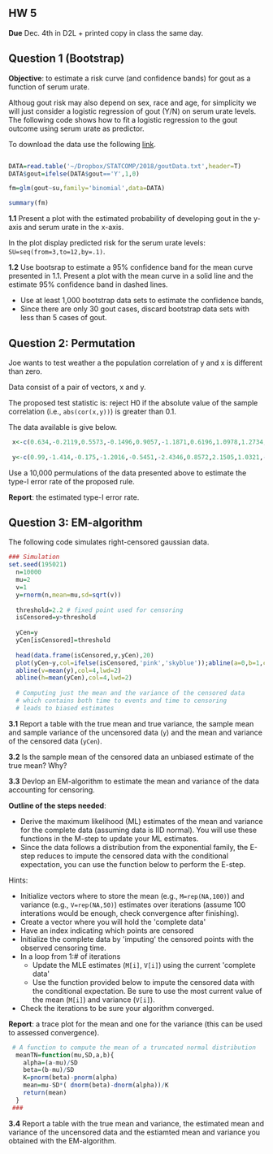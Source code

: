 
## HW 5 
**Due** Dec. 4th in D2L + printed copy in class the same day.

## Question 1 (Bootstrap)

**Objective**: to estimate a risk curve (and confidence bands) for gout as a function of serum urate.

Althoug gout risk may also depend on sex, race and age, for simplicity we will just consider a logistic regression of gout (Y/N)
on serum urate levels. The following code shows how to fit a logistic regression to the gout outcome using serum urate as predictor. 

To download the data use the following [link](https://github.com/gdlc/STAT_COMP/blob/master/goutData.txt). 

```r

DATA=read.table('~/Dropbox/STATCOMP/2018/goutData.txt',header=T)
DATA$gout=ifelse(DATA$gout=='Y',1,0)

fm=glm(gout~su,family='binomial',data=DATA)

summary(fm)
```

**1.1** Present a plot with the estimated probability of developing gout in the y-axis and serum urate in the x-axis. 

In the plot display predicted risk for the serum urate levels: `SU=seq(from=3,to=12,by=.1)`.  


**1.2** Use bootsrap to estimate a 95% confidence band for the mean curve presented in 1.1. Present a plot with the mean curve in a solid line and the estimate 95% confidence band in dashed lines.
- Use at least 1,000 bootstrap data sets to estimate the confidence bands,
- Since there are only 30 gout cases, discard bootstrap data sets with less than 5 cases of gout.


## Question 2: Permutation

Joe wants to test weather a the population correlation of y and x is different than zero.

Data consist of a pair of vectors, x and y. 

The proposed test statistic is: reject H0 if the absolute value of the sample correlation (i.e., `abs(cor(x,y))`) is greater than 0.1.

The data available is give below.

```r
 x<-c(0.634,-0.2119,0.5573,-0.1496,0.9057,-1.1871,0.6196,1.0978,1.2734,3.6887,0.7271,1.0695,0.0092,2.7288,2.2511,-0.4604,2.2568,0.6934,1.4057,0.6835,0.022,0.779,3.6794,0.0549,0.4713,-0.1583,1.7813,1.021,2.2305,2.3341,0.2757,0.1429,0.945,-0.5404,0.8633,1.5886,1.1324,-0.0488,1.0846,-0.0329,0.0914,1.7145,1.0102,0.212,0.2591,0.163,2.9892,0.1436,1.4092,2.5441,1.9485,1.7708,-0.1758,-0.4029,0.7764,0.6944,2.384,0.8131,0.8842,-0.0683,0.2312,1.0394,2.8581,0.5689,0.4849,2.0361,3.5297,0.5002,0.8305,1.4896,0.0651,-0.4312,0.5889,0.5881,-0.08,1.9153,1.6418,0.375,-0.3963,1.2148,0.9178,0.5538,0.742,-0.298,0.8876,0.267,0.3064,1.0215,0.2846,0.8067,0.1886,0.674,0.0438,0.6449,0.7669,0.5705,0.1712,0.291,1.0395,-0.3946)
  
 y<-c(0.99,-1.414,-0.175,-1.2016,-0.5451,-2.4346,0.8572,2.1505,1.0321,-0.5873,1.0554,-1.472,-0.4566,-0.3953,-0.5922,-1.2084,-0.6361,0.6896,-0.6128,-0.4068,-0.6627,-1.379,2.2171,-0.2956,0.7176,-0.5751,-0.2126,1.0235,0.1804,0.8917,0.2317,-0.9527,-0.4074,-1.5784,1.5088,1.9565,0.624,-1.1149,0.3273,-0.6217,-1.2779,-0.3181,0.373,0.1012,-0.1076,-0.2733,2.3347,0.0482,-1.8307,0.8342,-0.5809,0.8359,-0.4145,-1.3119,-0.3743,0.5917,0.6753,1.5999,0.4179,-0.8108,0.0278,0.576,1.8718,-0.5622,0.5405,-0.3566,0.7039,0.9494,-0.9232,0.8041,-0.3757,-1.1262,-0.0313,0.8664,-0.7742,0.181,-0.6513,-0.6487,-1.0154,-0.9262,-0.1505,-0.1987,0.4892,-2.3308,0.5141,-0.2912,-0.0993,1.7827,-0.6219,1.5431,0.2213,0.8707,-1.2091,-0.0553,-0.9392,1.037,-0.5226,0.014,-0.5306,-1.6497)
```

Use a 10,000 permulations of the data presented above to estimate the type-I error rate of the proposed rule.

**Report**: the estimated type-I error rate.

## Question 3: EM-algorithm

The following code simulates right-censored gaussian data.

```r
### Simulation
set.seed(195021)
  n=10000
  mu=2
  v=1
  y=rnorm(n,mean=mu,sd=sqrt(v))
  
  threshold=2.2 # fixed point used for censoring
  isCensored=y>threshold
  
  yCen=y
  yCen[isCensored]=threshold
 
  head(data.frame(isCensored,y,yCen),20)
  plot(yCen~y,col=ifelse(isCensored,'pink','skyblue'));abline(a=0,b=1,col=2,lwd=2)
  abline(v=mean(y),col=4,lwd=2)
  abline(h=mean(yCen),col=4,lwd=2)
 
  # Computing just the mean and the variance of the censored data
  # which contains both time to events and time to censoring
  # leads to biased estimates
```

**3.1** Report a table with the true mean and true variance, 
the sample mean and sample variance of the uncensored data (`y`) and the mean and variance of the censored data (`yCen`).

**3.2** Is the sample mean of the censored data an unbiased estimate of the true mean? Why?

**3.3** Devlop an EM-algorithm to estimate the mean and variance of the data accounting for censoring. 

**Outline of the steps needed**:
 - Derive the maximum likelihood (ML) estimates of the mean and variance for the complete data (assuming data is IID normal). You will use these functions in the M-step to update your ML estimates.
 - Since the data follows a distribution from the exponential family, the E-step reduces to impute the censored data with the conditional expectation, you can use the function below to perform the E-step.
 
Hints:
 - Initialize vectors where to store the mean (e.g., `M=rep(NA,100)`) and variance (e.g., `V=rep(NA,50)`) estimates over iterations (assume 100 interations would be enough, check convergence after finishing).
 - Create a vector where you will hold the 'complete data'
 - Have an index indicating which points are censored
 - Initialize the complete data by 'imputing' the censored points with the observed censoring time.
 - In a loop from 1:# of iterations
    - Update the MLE estimates (`M[i]`, `V[i]`) using the current 'complete data'
    - Use the function provided below to impute the censored data with the conditional expectation. Be sure to use the most current value of the mean (`M[i]`) and variance (`V[i]`).
 - Check the iterations to be sure your algorithm converged.

**Report**: a trace plot for the mean and one for the variance (this can be used to assessed convergence).

```r
 # A function to compute the mean of a truncated normal distribution
  meanTN=function(mu,SD,a,b){
  	alpha=(a-mu)/SD
  	beta=(b-mu)/SD
  	K=pnorm(beta)-pnorm(alpha)
  	mean=mu-SD*( dnorm(beta)-dnorm(alpha))/K
  	return(mean)
  }	
 ###
 ```
 
 **3.4**
 Report a table with the true mean and variance, the estimated mean and variance of the uncensored data and the estiamted mean and variance you obtained with the EM-algorithm.
 
 
